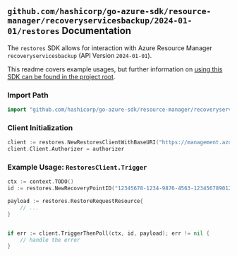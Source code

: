 
## `github.com/hashicorp/go-azure-sdk/resource-manager/recoveryservicesbackup/2024-01-01/restores` Documentation

The `restores` SDK allows for interaction with Azure Resource Manager `recoveryservicesbackup` (API Version `2024-01-01`).

This readme covers example usages, but further information on [using this SDK can be found in the project root](https://github.com/hashicorp/go-azure-sdk/tree/main/docs).

### Import Path

```go
import "github.com/hashicorp/go-azure-sdk/resource-manager/recoveryservicesbackup/2024-01-01/restores"
```


### Client Initialization

```go
client := restores.NewRestoresClientWithBaseURI("https://management.azure.com")
client.Client.Authorizer = authorizer
```


### Example Usage: `RestoresClient.Trigger`

```go
ctx := context.TODO()
id := restores.NewRecoveryPointID("12345678-1234-9876-4563-123456789012", "example-resource-group", "vaultName", "backupFabricName", "protectionContainerName", "protectedItemName", "recoveryPointId")

payload := restores.RestoreRequestResource{
	// ...
}


if err := client.TriggerThenPoll(ctx, id, payload); err != nil {
	// handle the error
}
```
